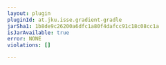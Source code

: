 ```yaml
---
layout: plugin
pluginId: at.jku.isse.gradient-gradle
jarSha1: 1b8de9c26200a6dfc1a80f4dafcc91c18c08cc1a
isJarAvailable: true
error: NONE
violations: []

---
```

